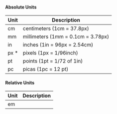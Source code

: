 #### Absolute Units

|Unit|Description|
| --- | --- |
|cm|centimeters (1cm = 37.8px)|
|mm|millimeters (1mm = 0.1cm = 3.78px)|
|in|inches (1in = 96px = 2.54cm)|
|px \*|pixels (1px = 1/96inch)|
|pt|points (1pt = 1/72 of 1in)|
|pc|picas (1pc = 12 pt) |

#### Relative Units

|Unit|Description|
| ---| --- |
|em| |
